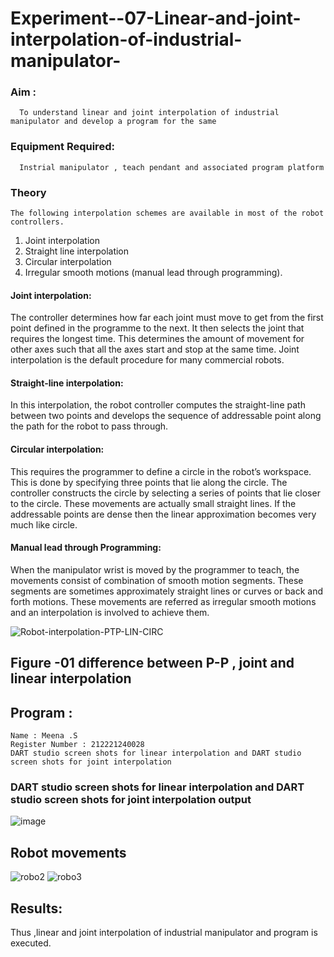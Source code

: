 # Experiment--07-Linear-and-joint-interpolation-of-industrial-manipulator-

### Aim :
      To understand linear and joint interpolation of industrial manipulator and develop a program for the same 
      
### Equipment Required: 
      Instrial manipulator , teach pendant and associated program platform 
      
### Theory 
    The following interpolation schemes are available in most of the robot controllers.
1. Joint interpolation
2. Straight line interpolation
3. Circular interpolation
4. Irregular smooth motions (manual lead through programming).
#### Joint interpolation: 
The controller determines how far each joint must move to get from the first point defined in the programme to the next. It then selects the joint that
requires the longest time. This determines the amount of movement for other axes such that all the axes start and stop at the same time. Joint interpolation is the default procedure for many commercial robots.

#### Straight-line interpolation: 
In this interpolation, the robot controller computes the straight-line path between two points and develops the sequence of addressable point along the path for the robot to pass through.

#### Circular interpolation: 
This requires the programmer to define a circle in the
robot’s workspace. This is done by specifying three points that lie along the circle. The controller constructs the circle by selecting a series of points that lie closer to the circle. These movements are actually small straight lines. If the addressable points are dense then the linear approximation becomes very much like circle.


#### Manual lead through Programming: 
When the manipulator wrist is moved by the programmer to teach, the movements consist of combination of smooth motion segments. These segments are sometimes approximately straight lines or curves or back and forth motions. These movements are referred as irregular smooth motions and an interpolation is involved to achieve them.




![Robot-interpolation-PTP-LIN-CIRC](https://user-images.githubusercontent.com/36288975/201615171-d0886aaa-8220-4b0c-8a1d-3d8a5c69c76a.png)

## Figure -01 difference between P-P , joint and linear interpolation 


## Program : 
```
Name : Meena .S
Register Number : 212221240028
DART studio screen shots for linear interpolation and DART studio screen shots for joint interpolation 

```
### DART studio screen shots for linear interpolation and DART studio screen shots for joint interpolation output

![image](https://user-images.githubusercontent.com/94677128/203054888-55163fad-89b0-40d9-abf7-02e714b1fa4b.png)















## Robot movements 


![robo2](https://user-images.githubusercontent.com/94677128/203058054-29e2e27c-f2ba-4a1d-98a4-c3ae907c0c74.jpeg)
![robo3](https://user-images.githubusercontent.com/94677128/203058181-cbff12cb-7b12-43b2-b0dd-8b9e27f80b56.jpeg)










## Results:  
Thus ,linear and joint interpolation of industrial manipulator and program is executed.
